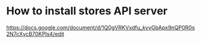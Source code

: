# How to install stores API server
https://docs.google.com/document/d/1Q0gVRKVxdfu_kvvGbApx9nQP0R0s2N7cXycB70KPls4/edit